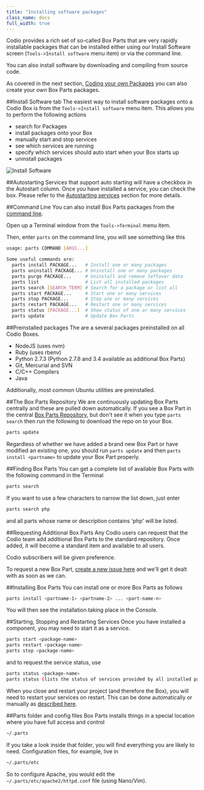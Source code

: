 ```yaml
---
title: "Installing software packages"
class_name: docs
full_width: true
---
```


Codio provides a rich set of so-called Box Parts that are very rapidly installable packages that can be installed either using our Install Software screen (`Tools->Install software` menu item) or via the command line.

You can also install software by downloading and compiling from source code.

As covered in the next section, [Coding your own Packages](/docs/boxes/installsw/parts-coding) you can also create your own Box Parts packages.

##Install Software tab
The easiest way to install software packages onto a Codio Box is from the `Tools->Install software` menu item. This allows you to perform the following actions

- search for Packages
- install packages onto your Box
- manually start and stop services
- see which services are running
- specify which services should auto start when your Box starts up
- uninstall packages

![Install Software](/img/docs/install-software.png)

##Autostarting
Services that support auto starting will have a checkbox in the Autostart column. Once you have installed a service, you can check the box. Please refer to the [Autostarting services](/docs/boxes/startup/) section for more details.

##Command Line
You can also install Box Parts packages from the [command line](/docs/boxes/terminal/).

Open up a Terminal window from the `Tools->Terminal` menu item.

Then, enter `parts` on the command line, you will see something like this

```bash
usage: parts COMMAND [ARGS...]

Some useful commands are:
  parts install PACKAGE...   # Install one or many packages
  parts uninstall PACKAGE... # Uninstall one or many packages
  parts purge PACKAGE...     # Uninstall and remove leftover data
  parts list                 # List all installed packages
  parts search [SEARCH_TERM] # Search for a package or list all
  parts start PACKAGE...     # Start one or many services
  parts stop PACKAGE...      # Stop one or many services
  parts restart PACKAGE...   # Restart one or many services
  parts status [PACKAGE...]  # Show status of one or many services
  parts update               # Update Box Parts
```

##Preinstalled packages
The are a several packages preinstalled on all Codio Boxes.

- NodeJS (uses nvm)
- Ruby (uses rbenv)
- Python 2.7.3 (Python 2.7.8 and 3.4 available as additional Box Parts)
- Git, Mercurial and SVN
- C/C++ Compilers
- Java

Additionally, most common Ubuntu utilities are preinstalled.

##The Box Parts Repository
We are continuously updating Box Parts centrally and these are pulled down automatically. If you see a Box Part in the central [Box Parts Repository](https://github.com/codio/boxparts/tree/master/lib/autoparts/packages), but don't see it when you type `parts search` then run the following to download the repo on to your Box.

```bash
parts update
```

Regardless of whether we have added a brand new Box Part or have modified an existing one, you should run `parts update` and then `parts install <partname>` to update your Box Part properly.

##Finding Box Parts
You can get a complete list of available Box Parts with the following command in the Terminal

```bash
parts search
```

If you want to use a few characters to narrow the list down, just enter

```bash
parts search php
```

and all parts whose name or description contains 'php' will be listed.

##Requesting Additional Box Parts
Any Codio users can request that the Codio team add additional Box Parts to the standard repository. Once added, it will become a standard item and available to all users.

Codio subscribers will be given preference.

To request a new Box Part, [create a new issue here](https://github.com/codio/boxparts/issues?page=1&state=open) and we'll get it dealt with as soon as we can.

##Installing Box Parts
You can install one or more Box Parts as follows

```bash
parts install <partname-1> <partname-2> ... <part-name-n>
```

You will then see the installation taking place in the Console.

##Starting, Stopping and Restarting Services
Once you have installed a component, you may need to start it as a service.

```bash
parts start <package-name>
parts restart <package-name>
parts stop <package-name>
```

and to request the service status, use

```bash
parts status <package-name>
parts status (lists the status of services provided by all installed packages)
```

When you close and restart your project (and therefore the Box), you will need to restart your services on restart. This can be done automatically or manually as [described here](/docs/boxes/startup/).

##Parts folder and config files
Box Parts installs things in a special location where you have full access and control

```bash
~/.parts
```

If you take a look inside that folder, you will find everything you are likely to need. Configuration files, for example, live in

```bash
~/.parts/etc
```

So to configure Apache, you would edit the `~/.parts/etc/apache2/httpd.conf` file (using Nano/Vim).
